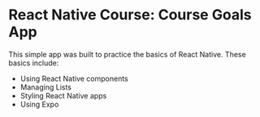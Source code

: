 # React Native Course: Course Goals App

This simple app was built to practice the basics of React Native. These basics include:

- Using React Native components
- Managing Lists
- Styling React Native apps
- Using Expo
